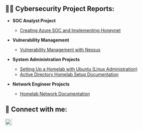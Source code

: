 <h1>
<br/></h1>

<h2>👨‍💻 Cybersecurity Project Reports:</h2>

- <b> SOC Analyst Project </b>
    - [Creating Azure SOC and Implementing Honeynet](https://github.com/jnj3uf212121/Creating-a-Live-SOC-Honeynet-in-Azure)
    

 
- <b>Vulnerability Management </b>
  - [Vulnerability Management with Nessus](https://github.com/jnj3uf212121/Log-and-Vulnerability-Management-with-Nessus-and-Splunk)
    

  
- <b>System Administration Projects</b>
  - [Setting Up a Homelab with Ubuntu (Linux Administration)](https://github.com/jnj3uf212121/Linux-Admin-Project)
  - [Active Directory Homelab Setup Documentation](https://github.com/jnj3uf212121/Active-Directory-Project)

- <b>Network Engineer Projects</b>
    - [Homelab Network Documentation](https://github.com/jnj3uf212121/Homelab-Project)
  


<h2> 🤳 Connect with me:</h2>

[<img align="left" alt="Jhayda Johnson | LinkedIn" width="22px" src="https://cdn.jsdelivr.net/npm/simple-icons@v3/icons/linkedin.svg" />][linkedin]

[linkedin]: https://linkedin.com/in/jhaydajohnson
